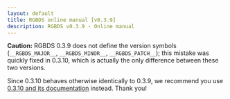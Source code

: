```yaml
---
layout: default
title: RGBDS online manual [v0.3.9]
description: RGBDS v0.3.9 - Online manual
---
```


**Caution:** RGBDS 0.3.9 does not define the version symbols (`__RGBDS_MAJOR__`, `__RGBDS_MINOR__`, `__RGBDS_PATCH__`); this mistake was quickly fixed in 0.3.10, which is actually the only difference between these two versions.

Since 0.3.10 behaves otherwise identically to 0.3.9, we recommend you use [0.3.10 and its documentation](../v0.3.10) instead. Thank you!
